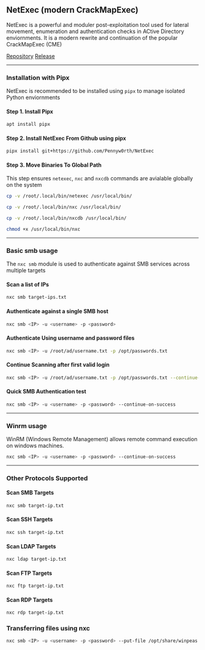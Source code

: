 ## NetExec (modern CrackMapExec)

NetExec is a powerful and moduler post-exploitation tool used for lateral movement, enumeration and authentication checks in ACtive Directory enviornments. It is a modern rewrite and continuation of the popular CrackMapExec (CME)

[Repository](https://github.com/Pennyw0rth/NetExec)
[Release](https://github.com/Pennyw0rth/NetExec/releases)

---

### Installation with Pipx

NetExec is recommended to be installed using ``pipx`` to manage isolated Python enviornments

#### Step 1. Install Pipx

```bash
apt install pipx
```

#### Step 2. Install NetExec From Github using pipx

```bash
pipx install git+https://github.com/Pennyw0rth/NetExec
```

#### Step 3. Move Binaries To Global Path

This step ensures ``netexec``, ``nxc`` and ``nxcdb`` commands are avialable globally on the system

```bash
cp -v /root/.local/bin/netexec /usr/local/bin/
```

```bash
cp -v /root/.local/bin/nxc /usr/local/bin/
```

```bash
cp -v /root/.local/bin/nxcdb /usr/local/bin/
```

```bash
chmod +x /usr/local/bin/nxc
```

---

### Basic smb usage

The ``nxc smb`` module is used to authenticate against SMB services across multiple targets

#### Scan a list of IPs

```bash
nxc smb target-ips.txt
```

#### Authenticate against a single SMB host

```bash
nxc smb <IP> -u <username> -p <password>
```

#### Authenticate Using username and password files

```bash
nxc smb <IP> -u /root/ad/username.txt -p /opt/passwords.txt
```

#### Continue Scanning after first valid login

```bash
nxc smb <IP> -u /root/ad/username.txt -p /opt/passwords.txt --continue-on-success
```

#### Quick SMB Authentication test

```bash
nxc smb <IP> -u <username> -p <password> --continue-on-success
```

---

### Winrm usage

WinRM (Windows Remote Management) allows remote command execution on windows machines.

```bash
nxc smb <IP> -u <username> -p <password> --continue-on-success
```

---

### Other Protocols Supported

#### Scan SMB Targets

```bash
nxc smb target-ip.txt
```

#### Scan SSH Targets

```bash
nxc ssh target-ip.txt
```
#### Scan LDAP Targets

```bash
nxc ldap target-ip.txt
```
#### Scan FTP Targets

```bash
nxc ftp target-ip.txt
```
#### Scan RDP Targets

```bash
nxc rdp target-ip.txt
```

### Transferring files using nxc

```bash
nxc smb <IP> -u <username> -p <password> --put-file /opt/share/winpeas.exe '\\Users\\Public\\winpeas.exe'
```